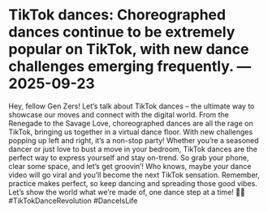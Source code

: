 # TikTok dances: Choreographed dances continue to be extremely popular on TikTok, with new dance challenges emerging frequently. — 2025-09-23

Hey, fellow Gen Zers! Let’s talk about TikTok dances – the ultimate way to showcase our moves and connect with the digital world. From the Renegade to the Savage Love, choreographed dances are all the rage on TikTok, bringing us together in a virtual dance floor. With new challenges popping up left and right, it’s a non-stop party! Whether you’re a seasoned dancer or just love to bust a move in your bedroom, TikTok dances are the perfect way to express yourself and stay on-trend. So grab your phone, clear some space, and let’s get groovin’! Who knows, maybe your dance video will go viral and you’ll become the next TikTok sensation. Remember, practice makes perfect, so keep dancing and spreading those good vibes. Let’s show the world what we’re made of, one dance step at a time! 💃🕺 #TikTokDanceRevolution #DanceIsLife